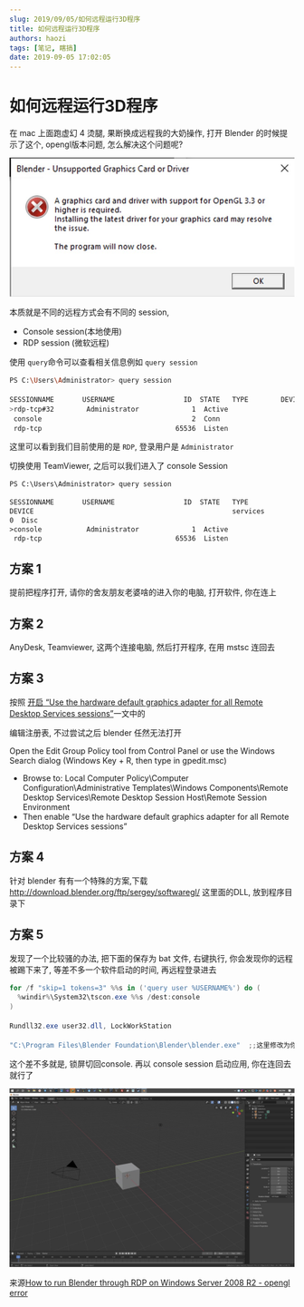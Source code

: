 ```yaml
---
slug: 2019/09/05/如何远程运行3D程序
title: 如何远程运行3D程序
authors: haozi
tags: [笔记, 瞎搞]
date: 2019-09-05 17:02:05
---
```



# 如何远程运行3D程序

在 mac 上面跑虚幻 4 烫腿, 果断换成远程我的大奶操作, 打开 Blender 的时候提示了这个, opengl版本问题,  怎么解决这个问题呢?

![blender](./如何远程运行3D程序/blender_error.png)

<!--truncate-->

本质就是不同的远程方式会有不同的 session,

* Console session(本地使用)
* RDP session (微软远程)

使用 `query`命令可以查看相关信息例如 `query session `

````sh
PS C:\Users\Administrator> query session                                                 

SESSIONNAME       USERNAME                 ID  STATE   TYPE        DEVICE                                                 services                                    0  Disc
>rdp-tcp#32        Administrator             1  Active
 console                                     2  Conn
 rdp-tcp                                 65536  Listen
````

这里可以看到我们目前使用的是 `RDP`, 登录用户是 `Administrator`

切换使用 TeamViewer, 之后可以我们进入了 console Session

```
PS C:\Users\Administrator> query session                                                 

SESSIONNAME       USERNAME                 ID  STATE   TYPE        DEVICE                                                 services                                    0  Disc
>console           Administrator             1  Active
 rdp-tcp                                 65536  Listen
```



## 方案 1

提前把程序打开, 请你的舍友朋友老婆啥的进入你的电脑, 打开软件, 你在连上



## 方案 2

AnyDesk, Teamviewer, 这两个连接电脑, 然后打开程序, 在用 mstsc 连回去



## 方案 3 

按照 [开启 “Use the hardware default graphics adapter for all Remote Desktop Services sessions”](https://community.esri.com/thread/225251-enabling-gpu-rendering-on-windows-server-2016-windows-10-rdp)一文中的

编辑注册表, 不过尝试之后 blender 任然无法打开

Open the Edit Group Policy tool from Control Panel or use the Windows Search dialog (Windows Key + R, then type in gpedit.msc)

* Browse to: Local Computer Policy\Computer Configuration\Administrative Templates\Windows Components\Remote Desktop Services\Remote Desktop Session Host\Remote Session Environment
* Then enable “Use the hardware default graphics adapter for all Remote Desktop Services sessions”



## 方案 4

针对 blender 有有一个特殊的方案,下载 http://download.blender.org/ftp/sergey/softwaregl/ 这里面的DLL, 放到程序目录下

## 方案 5 

发现了一个比较骚的办法, 把下面的保存为 bat 文件, 右键执行, 你会发现你的远程被踢下来了, 等差不多一个软件启动的时间, 再远程登录进去

```powershell
for /f "skip=1 tokens=3" %%s in ('query user %USERNAME%') do (
  %windir%\System32\tscon.exe %%s /dest:console
)

Rundll32.exe user32.dll, LockWorkStation

"C:\Program Files\Blender Foundation\Blender\blender.exe"  ;;这里修改为你想要启动的路径参数
```

这个差不多就是, 锁屏切回console. 再以 console session 启动应用, 你在连回去就行了

![blender](./如何远程运行3D程序/blender_started.png)

来源[How to run Blender through RDP on Windows Server 2008 R2 - opengl error](https://blender.stackexchange.com/questions/50321/how-to-run-blender-through-rdp-on-windows-server-2008-r2-opengl-error)

